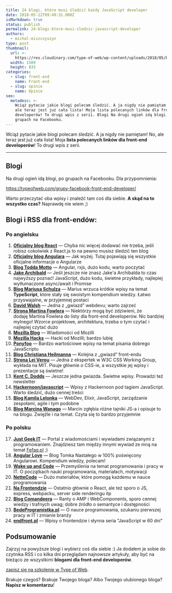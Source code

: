 ```yaml
---
title: 24 blogi, które musi śledzić każdy JavaScript developer
date: 2018-05-22T09:49:31.000Z
isMarkdown: true
status: publish
permalink: 24-blogi-ktore-musi-sledzic-javascript-developer
authors:
  - michal-miszczyszyn
type: post
thumbnail:
  url: >-
    https://res.cloudinary.com/type-of-web/wp-content/uploads/2018/05/blog-dla-front-end-developerow.jpeg
  width: 1589
  height: 833
categories:
  - slug: front-end
    name: Front-end
  - slug: opinie
    name: Opinie
seo:
  metadesc: >-
    Wciąż pytacie jakie blogi polecam śledzić. A ja nigdy nie pamiętam :) No,
    ale teraz jest już cała lista! Moja lista polecanych linków dla front-end
    developerów! To drugi wpis z serii. Blogi Na drugi ogień idą blogi, po
    grupach na Facebooku.
---
```


Wciąż pytacie jakie blogi polecam śledzić. A ja nigdy nie pamiętam! No, ale teraz jest już cała lista! Moja **lista polecanych linków dla front-end developerów**! To drugi wpis z serii.

---

## Blogi

Na drugi ogień idą blogi, po grupach na Facebooku. Dla przypomnienia:

https://typeofweb.com/grupy-facebook-front-end-developer/

Warto przeczytać oba wpisy i znaleźć tam coś dla siebie. **A skąd na to wszystko czas?** Naprawdę nie wiem ;)

## Blogi i RSS dla front-endów:

### Po angielsku

<ol>
  <li><strong><a href="https://reactjs.org/blog/">Oficjalny blog React</a></strong> — Chyba nic więcej dodawać nie trzeba, jeśli robisz cokolwiek z React.js to na pewno musisz śledzić ten blog</li>
  <li><strong><a href="https://blog.angular.io">Oficjalny blog Angulara</a></strong> — Jak wyżej. Tutaj pojawiają się wszystkie oficjalne informacje o Angularze</li>
  <li><strong><a href="https://toddmotto.com">Blog Todda Motto</a></strong> — Angular, rxjs, dużo kodu, warto poczytać</li>
  <li><strong><a href="https://jakearchibald.com">Jake Archibald</a></strong> — Jeśli jeszcze nie znasz Jake'a Archibalda to czas najwyższy poznać! JavaScript, dużo kodu, świetne przykłady, najlepiej wytłumaczone async/await i Promise</li>
  <li><strong><a href="https://blog.mariusschulz.com/">Blog Mariusa Schulza</a></strong> — Marius wrzuca krótkie wpisy na temat <strong>TypeScript</strong>, które stały się swoistym kompendium wiedzy. Łatwo przyswajalne, w przyjemnej postaci</li>
  <li><strong><a href="https://davidwalsh.name">David Walsh</a></strong> — Jedna z „gwiazd” webdevu; warto zajrzeć</li>
  <li><strong><a href="https://martinfowler.com">Strona Martina Fowlera</a></strong> — Niektórzy mogą być zdziwieni, że dodaję Martina Fowlera do listy dla front-end developerów. Nic bardziej mylnego! Wzorce projektowe, architektura, trzeba o tym czytać i najlepiej czytać dużo</li>
  <li><strong><a href="https://blog.mozilla.org">Mozilla Blog</a></strong> — Wiadomości od Mozilli</li>
  <li><strong><a href="https://hacks.mozilla.org">Mozilla Hacks</a></strong> — Hacki od Mozilli; bardzo lubię</li>
  <li><strong><a href="https://ponyfoo.com">Ponyfoo</a></strong> — Bardzo wartościowe wpisy na temat pisania dobrego JavaScriptu</li>
  <li><strong><a href="https://christianheilmann.com">Blog Christiana Heilmanna</a></strong> — Kolejna z „gwiazd” front-endu</li>
  <li><strong><a href="http://lea.verou.me">Strona Lei Verou</a></strong> — Jedna z ekspertek w W3C CSS Working Group, wykłada na MIT. Pisuje głównie o CSS-ie, a wszystkie jej wpisy i prezentacje są świetne!</li>
  <li><strong><a href="https://blog.kentcdodds.com">Kent C. Dodds</a></strong> — Jeszcze jedna gwiazda. Świetne wpisy. Prowadzi też newsletter</li>
  <li><strong><a href="https://hackernoon.com/javascript/home">Hackernoon/javascript</a></strong> — Wpisy z Hackernoon pod tagiem JavaScript. Warto śledzić, dużo cennej treści</li>
  <li><strong><a href="https://blog.lelonek.me">Blog Kamila Lelonka</a></strong> — WebDev, Elixir, JavaScript, zarządzanie zespołami, agile i tym podobne</li>
  <li><strong><a href="https://wanago.io">Blog Marcina Wanago</a></strong> — Marcin zgłębia różne tajniki JS-a i opisuje to na blogu. Zwięźle i na temat. Czyta się to bardzo przyjemnie</li>
</ol>

### Po polsku

<ol start="17">
  <li><strong><a href="https://geek.justjoin.it">Just Geek IT</a></strong> — Portal z wiadomościami i wywiadami związanymi z programowaniem. Znajdziesz tam między innymi wywiad ze mną na temat <a href="https://fefaq.pl/">Fefaq.pl</a> ;)</li>
  <li><strong><a href="http://www.angular.love">Angular Love</a></strong> — Blog Tomka Nastałego w 100% poświęcony Angularowi. Kompendium wiedzy, polecam!</li>
  <li><strong><a href="http://www.wakeupandcode.pl">Wake up and Code</a></strong> — Przemyślenia na temat programowania i pracy w IT. O początkach nauki programowania, materiałach, motywacji</li>
  <li><strong><a href="https://www.nettecode.com">NetteCode</a></strong> — Dużo materiałów, które pomogą każdemu w nauce programowania</li>
  <li><strong><a href="https://www.nafrontendzie.pl/">Na Frontendzie</a></strong> — Ostatnio głównie o React, ale też sporo o JS, express, webpacku, server side renderingu itp</li>
  <li><strong><a href="https://blog.comandeer.pl">Blog Comandeera</a></strong> — Ranty o AMP i WebComponents, sporo cennej wiedzy i trafnych uwag; dobre źródło o semantyce i dostępności</li>
  <li><strong><a href="http://bedeprogramistka.pl/blog/">BedeProgramistka.pl</a></strong> — O nauce programowania, szukaniu pierwszej pracy w IT i zmianie branży</li>
  <li><strong><a href="https://www.endfront.pl">endfront.pl</a></strong> — Wpisy o frontendzie i słynna seria "JavaScript w 60 dni"</li>
</ol>

## Podsumowanie

Zajrzyj na powyższe blogi i wybierz coś dla siebie :) Ja dodałem je sobie do czytnika RSS i co kilka dni przeglądam najnowsze artykuły, aby być na bieżąco ze wszystkimi **blogami dla front-end developerów**.

<a href="https://szkolenia.typeofweb.com/" target="_blank">zapisz się na szkolenie w Type of Web</a>.

Brakuje czegoś? Brakuje Twojego bloga? Albo Twojego ulubionego bloga? **Napisz w komentarzu**!
